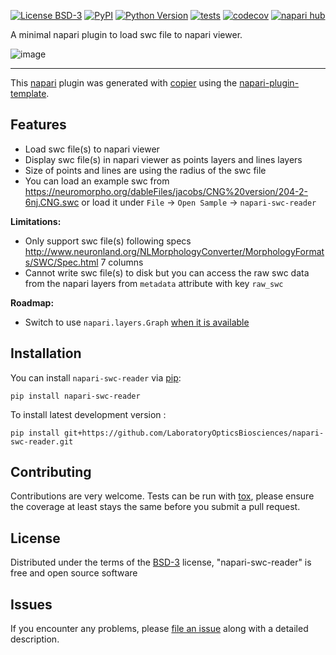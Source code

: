 
[![License BSD-3](https://img.shields.io/pypi/l/napari-swc-reader.svg?color=green)](https://github.com/LaboratoryOpticsBiosciences/napari-swc-reader/raw/main/LICENSE)
[![PyPI](https://img.shields.io/pypi/v/napari-swc-reader.svg?color=green)](https://pypi.org/project/napari-swc-reader)
[![Python Version](https://img.shields.io/pypi/pyversions/napari-swc-reader.svg?color=green)](https://python.org)
[![tests](https://github.com/LaboratoryOpticsBiosciences/napari-swc-reader/workflows/tests/badge.svg)](https://github.com/LaboratoryOpticsBiosciences/napari-swc-reader/actions)
[![codecov](https://codecov.io/gh/LaboratoryOpticsBiosciences/napari-swc-reader/branch/main/graph/badge.svg)](https://codecov.io/gh/LaboratoryOpticsBiosciences/napari-swc-reader)
[![napari hub](https://img.shields.io/endpoint?url=https://api.napari-hub.org/shields/napari-swc-reader)](https://napari-hub.org/plugins/napari-swc-reader)

A minimal napari plugin to load swc file to napari viewer.

![image](https://github.com/user-attachments/assets/1c9e5788-0e74-48ab-be0b-0fb74b35192c)


----------------------------------

This [napari] plugin was generated with [copier] using the [napari-plugin-template].

## Features

- Load swc file(s) to napari viewer
- Display swc file(s) in napari viewer as points layers and lines layers
- Size of points and lines are using the radius of the swc file
- You can load an example swc from https://neuromorpho.org/dableFiles/jacobs/CNG%20version/204-2-6nj.CNG.swc or load it under `File` -> `Open Sample` -> `napari-swc-reader`

**Limitations:**
- Only support swc file(s) following specs http://www.neuronland.org/NLMorphologyConverter/MorphologyFormats/SWC/Spec.html 7 columns
- Cannot write swc file(s) to disk but you can access the raw swc data from the napari layers from `metadata` attribute with key `raw_swc`

**Roadmap:**
- Switch to use `napari.layers.Graph` [when it is available](https://github.com/napari/napari/issues/4274)

## Installation

You can install `napari-swc-reader` via [pip]:

    pip install napari-swc-reader


To install latest development version :

    pip install git+https://github.com/LaboratoryOpticsBiosciences/napari-swc-reader.git


## Contributing

Contributions are very welcome. Tests can be run with [tox], please ensure
the coverage at least stays the same before you submit a pull request.

## License

Distributed under the terms of the [BSD-3] license,
"napari-swc-reader" is free and open source software

## Issues

If you encounter any problems, please [file an issue] along with a detailed description.

[napari]: https://github.com/napari/napari
[copier]: https://copier.readthedocs.io/en/stable/
[@napari]: https://github.com/napari
[MIT]: http://opensource.org/licenses/MIT
[BSD-3]: http://opensource.org/licenses/BSD-3-Clause
[GNU GPL v3.0]: http://www.gnu.org/licenses/gpl-3.0.txt
[GNU LGPL v3.0]: http://www.gnu.org/licenses/lgpl-3.0.txt
[Apache Software License 2.0]: http://www.apache.org/licenses/LICENSE-2.0
[Mozilla Public License 2.0]: https://www.mozilla.org/media/MPL/2.0/index.txt
[napari-plugin-template]: https://github.com/napari/napari-plugin-template

[file an issue]: https://github.com/LaboratoryOpticsBiosciences/napari-swc-reader/issues

[napari]: https://github.com/napari/napari
[tox]: https://tox.readthedocs.io/en/latest/
[pip]: https://pypi.org/project/pip/
[PyPI]: https://pypi.org/
